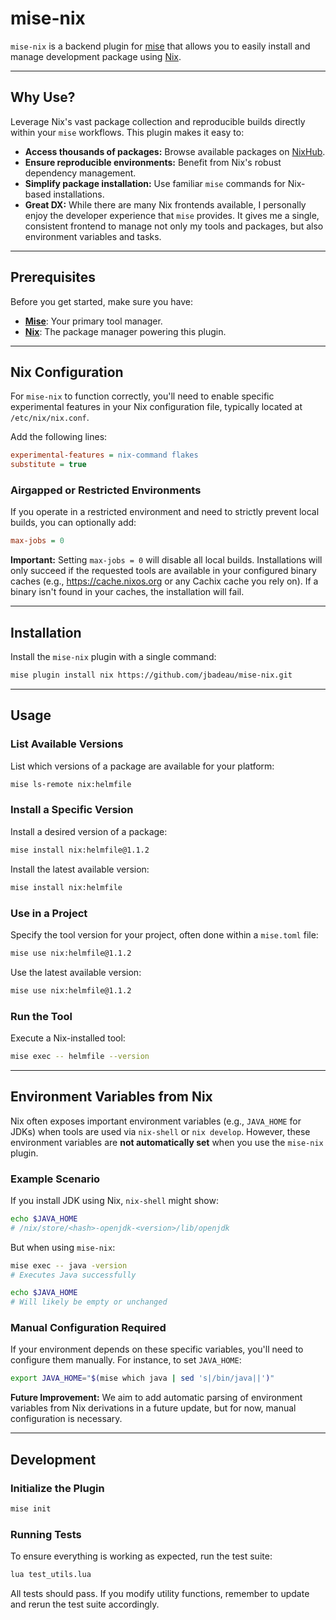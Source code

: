 # mise-nix

`mise-nix` is a backend plugin for [mise](https://github.com/jdx/mise) that allows you to easily install and manage 
development package using [Nix](https://nixos.org/).

---

## Why Use?

Leverage Nix's vast package collection and reproducible builds directly within your `mise` workflows. This plugin makes 
it easy to:

* **Access thousands of packages:** Browse available packages on [NixHub](https://www.nixhub.io/).
* **Ensure reproducible environments:** Benefit from Nix's robust dependency management.
* **Simplify package installation:** Use familiar `mise` commands for Nix-based installations. 
* **Great DX:** While there are many Nix frontends available, I personally enjoy the developer 
  experience that `mise` provides. It gives me a single, consistent frontend to manage not only my tools and packages, 
  but also environment variables and tasks.
---

## Prerequisites

Before you get started, make sure you have:

* **[Mise](https://github.com/jdx/mise)**: Your primary tool manager.
* **[Nix](https://nixos.org/)**: The package manager powering this plugin.

---

## Nix Configuration

For `mise-nix` to function correctly, you'll need to enable specific experimental features in your Nix configuration 
file, typically located at `/etc/nix/nix.conf`.

Add the following lines:

```ini
experimental-features = nix-command flakes
substitute = true
```

### Airgapped or Restricted Environments
If you operate in a restricted environment and need to strictly prevent local builds, you can 
optionally add:

```ini
max-jobs = 0
```

**Important:** Setting `max-jobs = 0` will disable all local builds.
Installations will only succeed if the requested tools are available in your configured binary caches 
(e.g., https://cache.nixos.org or any Cachix cache you rely on). If a binary isn't found in your caches, the 
installation will fail.

---

## Installation

Install the `mise-nix` plugin with a single command:

```sh
mise plugin install nix https://github.com/jbadeau/mise-nix.git
```

---

## Usage

### List Available Versions
List which versions of a package are available for your platform:

```sh
mise ls-remote nix:helmfile
```

### Install a Specific Version
Install a desired version of a package:

```sh
mise install nix:helmfile@1.1.2
```

Install the latest available version:

```sh
mise install nix:helmfile
```

### Use in a Project
Specify the tool version for your project, often done within a `mise.toml` file:

```sh
mise use nix:helmfile@1.1.2
```

Use the latest available version:

```sh
mise use nix:helmfile@1.1.2
```

### Run the Tool
Execute a Nix-installed tool:

```sh
mise exec -- helmfile --version
```

---

## Environment Variables from Nix

Nix often exposes important environment variables (e.g., `JAVA_HOME` for JDKs) when tools are used via `nix-shell` or 
`nix develop`. However, these environment variables are **not automatically set** when you use the `mise-nix` plugin.

### Example Scenario

If you install JDK using Nix, `nix-shell` might show:

```sh
echo $JAVA_HOME
# /nix/store/<hash>-openjdk-<version>/lib/openjdk
```

But when using `mise-nix`:

```sh
mise exec -- java -version
# Executes Java successfully

echo $JAVA_HOME
# Will likely be empty or unchanged
```

### Manual Configuration Required

If your environment depends on these specific variables, you'll need to configure them manually. For 
instance, to set `JAVA_HOME`:

```sh
export JAVA_HOME="$(mise which java | sed 's|/bin/java||')"
```

**Future Improvement:** We aim to add automatic parsing of environment variables from Nix derivations in a future 
update, but for now, manual configuration is necessary.

---

## Development

### Initialize the Plugin

```sh
mise init
```

### Running Tests

To ensure everything is working as expected, run the test suite:

```sh
lua test_utils.lua
```

All tests should pass. If you modify utility functions, remember to update and rerun the test suite accordingly.
